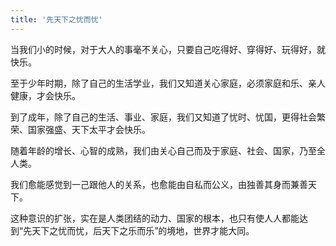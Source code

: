 ```yaml
---
title: '先天下之忧而忧'
---
```

 
当我们小的时候，对于大人的事毫不关心，只要自己吃得好、穿得好、玩得好，就快乐。

至于少年时期，除了自己的生活学业，我们又知道关心家庭，必须家庭和乐、亲人健康，才会快乐。

到了成年，除了自己的生活、事业、家庭，我们又知道了忧时、忧国，更得社会繁荣、国家强盛、天下太平才会快乐。

随着年龄的增长、心智的成熟，我们由关心自己而及于家庭、社会、国家，乃至全人类。

我们愈能感觉到一己跟他人的关系，也愈能由自私而公义，由独善其身而兼善天下。

这种意识的扩张，实在是人类团结的动力、国家的根本，也只有使人人都能达到“先天下之忧而忧，后天下之乐而乐”的境地，世界才能大同。